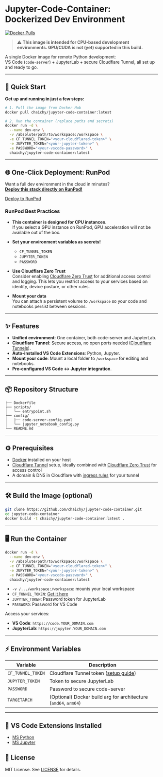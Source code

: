 # Jupyter-Code-Container: Dockerized Dev Environment

[![Docker Pulls](https://img.shields.io/docker/pulls/chaichy/jupyter-code-container)](https://hub.docker.com/r/chaichy/jupyter-code-container)


> ⚠️ **This image is intended for CPU-based development environments. GPU/CUDA is not (yet) supported in this build.**

A single Docker image for remote Python development:  
VS Code (`code-server`) + JupyterLab + secure Cloudflare Tunnel, all set up and ready to go.

---

## 🚀 Quick Start

**Get up and running in just a few steps:**

```bash
# 1. Pull the image from Docker Hub
docker pull chaichy/jupyter-code-container:latest

# 2. Run the container (replace paths and secrets)
docker run -d \
  --name dev-env \
  -v /absolute/path/to/workspace:/workspace \
  -e CF_TUNNEL_TOKEN="<your-cloudflared-token>" \
  -e JUPYTER_TOKEN="<your-jupyter-token>" \
  -e PASSWORD="<your-vscode-password>" \
  chaichy/jupyter-code-container:latest
```

---

## 🌐 One-Click Deployment: RunPod

Want a full dev environment in the cloud in minutes?  
**[Deploy this stack directly on RunPod!](https://runpod.io/console/deploy?template=kj8bldufic&ref=7v5mhnoa)**

[Deploy to RunPod](https://runpod.io/console/deploy?template=kj8bldufic&ref=7v5mhnoa)

### RunPod Best Practices

- **This container is designed for CPU instances.**  
  If you select a GPU instance on RunPod, GPU acceleration will not be available out of the box.

- **Set your environment variables as secrets!**
    - `CF_TUNNEL_TOKEN`
    - `JUPYTER_TOKEN`
    - `PASSWORD`

- **Use Cloudflare Zero Trust**  
  Consider enabling [Cloudflare Zero Trust](https://developers.cloudflare.com/cloudflare-one/zero-trust/) for additional access control and logging. This lets you restrict access to your services based on identity, device posture, or other rules.

- **Mount your data**  
  You can attach a persistent volume to `/workspace` so your code and notebooks persist between sessions.

---

## ✨ Features

- **Unified environment**: One container, both code-server and JupyterLab.
- **Cloudflare Tunnel**: Secure access, no open ports needed ([Cloudflare Tunnels](https://developers.cloudflare.com/cloudflare-one/connections/connect-apps/)).
- **Auto-installed VS Code Extensions**: Python, Jupyter.
- **Mount your code**: Mount a local folder to `/workspace` for editing and notebooks.
- **Pre-configured VS Code ↔ Jupyter integration**.

---

## 📦 Repository Structure

```text
├── Dockerfile
├── scripts/
│   └── entrypoint.sh
├── config/
│   ├── code-server-config.yaml
│   └── jupyter_notebook_config.py
└── README.md
```

---

## ⚙️ Prerequisites

- [Docker](https://docs.docker.com/get-docker/) installed on your host
- [Cloudflare Tunnel](https://developers.cloudflare.com/cloudflare-one/connections/connect-apps/install-and-setup/tunnel-guide/) setup, ideally combined with [Cloudflare Zero Trust](https://developers.cloudflare.com/cloudflare-one/zero-trust/) for access control
- A domain & DNS in Cloudflare with [ingress rules](https://developers.cloudflare.com/cloudflare-one/connections/connect-apps/routing-to-tunnel/) for your tunnel

---

## 🛠 Build the Image (optional)

```bash
git clone https://github.com/chaichy/jupyter-code-container.git
cd jupyter-code-container
docker build -t chaichy/jupyter-code-container:latest .
```

---

## 🖥 Run the Container

```bash
docker run -d \
  --name dev-env \
  -v /absolute/path/to/workspace:/workspace \
  -e CF_TUNNEL_TOKEN="<your-cloudflared-token>" \
  -e JUPYTER_TOKEN="<your-jupyter-token>" \
  -e PASSWORD="<your-vscode-password>" \
  chaichy/jupyter-code-container:latest
```

- `-v /.../workspace:/workspace`: mounts your local workspace
- `CF_TUNNEL_TOKEN`: [Get it here](https://developers.cloudflare.com/cloudflare-one/connections/connect-apps/)
- `JUPYTER_TOKEN`: Password token for JupyterLab
- `PASSWORD`: Password for VS Code

Access your services:

- **VS Code**: `https://code.YOUR_DOMAIN.com`
- **JupyterLab**: `https://jupyter.YOUR_DOMAIN.com`

---

## ⚡️ Environment Variables

| Variable          | Description                                                           |
| ----------------- | --------------------------------------------------------------------- |
| `CF_TUNNEL_TOKEN` | Cloudflare Tunnel token ([setup guide](https://developers.cloudflare.com/cloudflare-one/connections/connect-apps/)) |
| `JUPYTER_TOKEN`   | Token to secure JupyterLab                                            |
| `PASSWORD`        | Password to secure code-server                                        |
| `TARGETARCH`      | (Optional) Docker build arg for architecture (`amd64`, `arm64`)       |

---

## 🧩 VS Code Extensions Installed

- [MS Python](https://marketplace.visualstudio.com/items?itemName=ms-python.python)
- [MS Jupyter](https://marketplace.visualstudio.com/items?itemName=ms-toolsai.jupyter)


## 📄 License

MIT License. See [LICENSE](LICENSE) for details.
